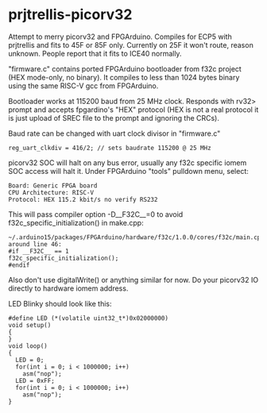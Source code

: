 # prjtrellis-picorv32

Attempt to merry picorv32 and FPGArduino. Compiles for ECP5 with prjtrellis
and fits to 45F or 85F only. Currently on 25F it won't route, reason unknown.
People report that it fits to ICE40 normally.

"firmware.c" contains ported FPGArduino bootloader from f32c project
(HEX mode-only, no binary). It compiles to less than 1024 bytes
binary using the same RISC-V gcc from FPGArduino.

Bootloader works at 115200 baud from 25 MHz clock.
Responds with rv32> prompt and accepts fpgardino's
"HEX" protocol (HEX is not a real protocol it is just
upload of SREC file to the prompt and ignoring the CRCs).

Baud rate can be changed with uart clock divisor in "firmware.c"

    reg_uart_clkdiv = 416/2; // sets baudrate 115200 @ 25 MHz

picorv32 SOC will halt on any bus error, usually any f32c specific
iomem SOC access will halt it. Under FPGArduino "tools" pulldown menu,
select:

    Board: Generic FPGA board
    CPU Architecture: RISC-V
    Protocol: HEX 115.2 kbit/s no verify RS232

This will pass compiler option -D__F32C__=0 to avoid
f32c_specific_initialization() in make.cpp:

    ~/.arduino15/packages/FPGArduino/hardware/f32c/1.0.0/cores/f32c/main.cpp
    around line 46:
    #if __F32C__ == 1
    f32c_specific_initialization();
    #endif

Also don't use digitalWrite() or anything similar for now.
Do your picorv32 IO directly to hardware iomem address.

LED Blinky should look like this:

    #define LED (*(volatile uint32_t*)0x02000000)
    void setup()
    {
    }
    void loop()
    {
      LED = 0;
      for(int i = 0; i < 1000000; i++)
        asm("nop");
      LED = 0xFF;
      for(int i = 0; i < 1000000; i++)
        asm("nop");
    }

